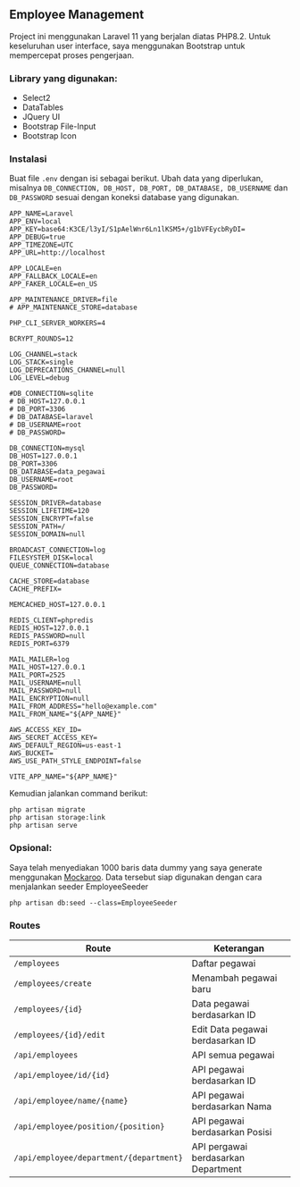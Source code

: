 ## Employee Management

Project ini menggunakan Laravel 11 yang berjalan diatas PHP8.2. Untuk keseluruhan user interface, saya menggunakan Bootstrap untuk mempercepat proses pengerjaan.

### Library yang digunakan:
- Select2
- DataTables
- JQuery UI
- Bootstrap File-Input
- Bootstrap Icon

### Instalasi

Buat file `.env` dengan isi sebagai berikut.
Ubah data yang diperlukan, misalnya `DB_CONNECTION, DB_HOST, DB_PORT, DB_DATABASE, DB_USERNAME` dan `DB_PASSWORD` sesuai dengan koneksi database yang digunakan.
```
APP_NAME=Laravel
APP_ENV=local
APP_KEY=base64:K3CE/l3yI/S1pAelWnr6Ln1lKSM5+/g1bVFEycbRyDI=
APP_DEBUG=true
APP_TIMEZONE=UTC
APP_URL=http://localhost

APP_LOCALE=en
APP_FALLBACK_LOCALE=en
APP_FAKER_LOCALE=en_US

APP_MAINTENANCE_DRIVER=file
# APP_MAINTENANCE_STORE=database

PHP_CLI_SERVER_WORKERS=4

BCRYPT_ROUNDS=12

LOG_CHANNEL=stack
LOG_STACK=single
LOG_DEPRECATIONS_CHANNEL=null
LOG_LEVEL=debug

#DB_CONNECTION=sqlite
# DB_HOST=127.0.0.1
# DB_PORT=3306
# DB_DATABASE=laravel
# DB_USERNAME=root
# DB_PASSWORD=

DB_CONNECTION=mysql
DB_HOST=127.0.0.1
DB_PORT=3306
DB_DATABASE=data_pegawai
DB_USERNAME=root
DB_PASSWORD=

SESSION_DRIVER=database
SESSION_LIFETIME=120
SESSION_ENCRYPT=false
SESSION_PATH=/
SESSION_DOMAIN=null

BROADCAST_CONNECTION=log
FILESYSTEM_DISK=local
QUEUE_CONNECTION=database

CACHE_STORE=database
CACHE_PREFIX=

MEMCACHED_HOST=127.0.0.1

REDIS_CLIENT=phpredis
REDIS_HOST=127.0.0.1
REDIS_PASSWORD=null
REDIS_PORT=6379

MAIL_MAILER=log
MAIL_HOST=127.0.0.1
MAIL_PORT=2525
MAIL_USERNAME=null
MAIL_PASSWORD=null
MAIL_ENCRYPTION=null
MAIL_FROM_ADDRESS="hello@example.com"
MAIL_FROM_NAME="${APP_NAME}"

AWS_ACCESS_KEY_ID=
AWS_SECRET_ACCESS_KEY=
AWS_DEFAULT_REGION=us-east-1
AWS_BUCKET=
AWS_USE_PATH_STYLE_ENDPOINT=false

VITE_APP_NAME="${APP_NAME}"
```

Kemudian jalankan command berikut:
```
php artisan migrate
php artisan storage:link
php artisan serve
```

### Opsional:

Saya telah menyediakan 1000 baris data dummy yang saya generate menggunakan [Mockaroo](https://mockaroo.com/). Data tersebut siap digunakan dengan cara menjalankan seeder EmployeeSeeder
```
php artisan db:seed --class=EmployeeSeeder
```

### Routes
| Route | Keterangan |
| -- | -- |
| `/employees` | Daftar pegawai |
| `/employees/create` | Menambah pegawai baru |
| `/employees/{id}` | Data pegawai berdasarkan ID |
| `/employees/{id}/edit` | Edit Data pegawai berdasarkan ID |
| `/api/employees` | API semua pegawai |
| `/api/employee/id/{id}` | API pegawai berdasarkan ID |
| `/api/employee/name/{name}` | API pegawai berdasarkan Nama|
| `/api/employee/position/{position}` | API pegawai berdasarkan Posisi |
| `/api/employee/department/{department}` | API pergawai berdasarkan Department |